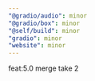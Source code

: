```yaml
---
"@gradio/audio": minor
"@gradio/box": minor
"@self/build": minor
"gradio": minor
"website": minor
---
```


feat:5.0 merge take 2
